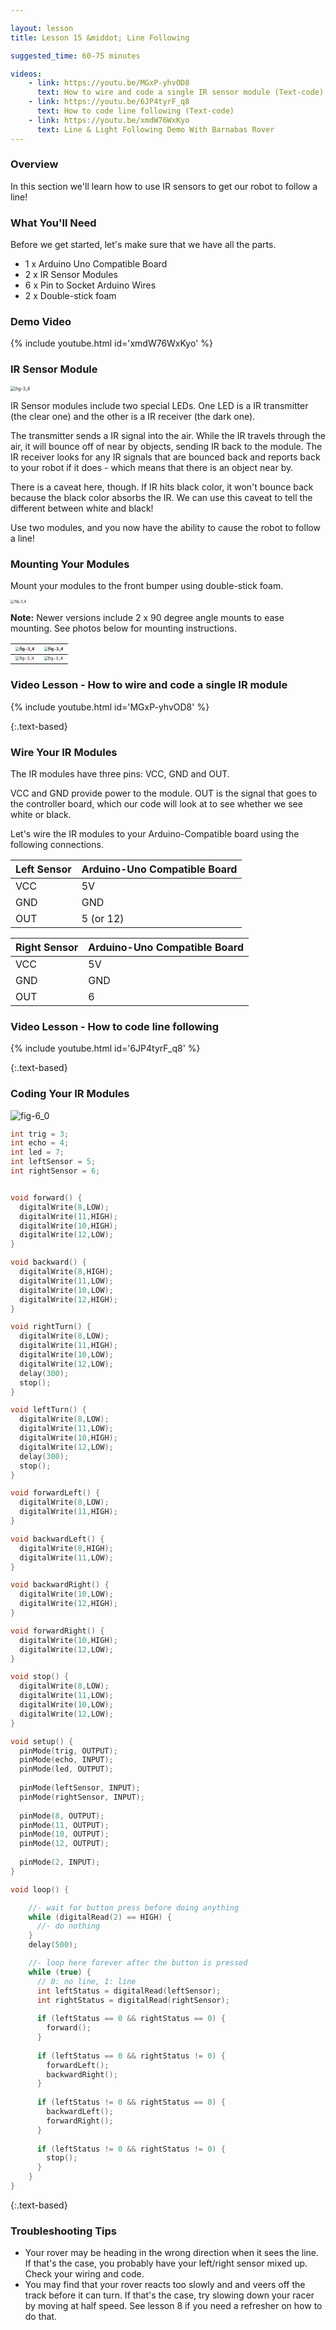 ```yaml
---

layout: lesson
title: Lesson 15 &middot; Line Following

suggested_time: 60-75 minutes  

videos:
    - link: https://youtu.be/MGxP-yhvOD8
      text: How to wire and code a single IR sensor module (Text-code)
    - link: https://youtu.be/6JP4tyrF_q8
      text: How to code line following (Text-code)
    - link: https://youtu.be/xmdW76WxKyo
      text: Line & Light Following Demo With Barnabas Rover
---
```




### Overview

In this section we'll learn how to use IR sensors to get our robot to follow a line!

### What You'll Need

Before we get started, let's make sure that we have all the parts.

- 1 x Arduino Uno Compatible Board
- 2 x IR Sensor Modules
- 6 x Pin to Socket Arduino Wires
- 2 x Double-stick foam

### Demo Video

{% include youtube.html id='xmdW76WxKyo' %}

### IR Sensor Module 

<img src="ir module.jpg" alt="fig-3_4" style="zoom:50%;" class="image center" />

IR Sensor modules include two special LEDs.  One LED is a IR transmitter (the clear one) and the other is a IR receiver (the dark one).  

The transmitter sends a IR signal into the air.  While the IR travels through the air, it will bounce off of near by objects, sending IR back to the module.  The IR receiver looks for any IR signals that are bounced back and reports back to your robot if it does - which means that there is an object near by.  

There is a caveat here, though.  If IR hits black color, it won't bounce back because the black color absorbs the IR.  We can use this caveat to tell the different between white and black!  

Use two modules, and you now have the ability to cause the robot to follow a line!

### Mounting Your Modules 

Mount your modules to the front bumper using double-stick foam.

<img src="rover (3).png" alt="fig-3_4" style="zoom:40%;" class="image center" />

**Note:** Newer versions include 2 x 90 degree angle mounts to ease mounting.  See photos below for mounting instructions.

| <img src="90mount (3).jpg" alt="fig-3_4" style="zoom:40%;" class="image center" /> | <img src="90mount (4).jpg" alt="fig-3_4" style="zoom:40%;" class="image center" /> |
| ------------------------------------------------------------ | ------------------------------------------------------------ |
| <img src="90mount (1).jpg" alt="fig-3_4" style="zoom:40%;" class="image center" /> | <img src="90mount (2).jpg" alt="fig-3_4" style="zoom:40%;" class="image center" /> |

<div markdown = "1">

### Video Lesson - How to wire and code a single IR module

{% include youtube.html id='MGxP-yhvOD8' %}

</div>{:.text-based}

### Wire Your IR Modules

The IR modules have three pins: VCC, GND and OUT.  

VCC and GND provide power to the module.  OUT is the signal that goes to the controller board, which our code will look at to see whether we see white or black.

Let's wire the IR modules to your Arduino-Compatible board using the following connections.

| Left Sensor | Arduino-Uno Compatible Board |
| ----------- | ---------------------------- |
| VCC         | 5V                           |
| GND         | GND                          |
| OUT         | 5 (or 12)                    |

| Right Sensor | Arduino-Uno Compatible Board |
| ------------ | ---------------------------- |
| VCC          | 5V                           |
| GND          | GND                          |
| OUT          | 6                            |


<div markdown = "1">

### Video Lesson - How to code line following

{% include youtube.html id='6JP4tyrF_q8' %}

</div>{:.text-based}

### Coding Your IR Modules

<img src="linefollowrover.png" alt="fig-6_0" style="zoom:100%;" class="image center block-based" />

```c
int trig = 3;
int echo = 4;
int led = 7;
int leftSensor = 5;
int rightSensor = 6;


void forward() {
  digitalWrite(8,LOW);
  digitalWrite(11,HIGH);
  digitalWrite(10,HIGH);
  digitalWrite(12,LOW);
}

void backward() {
  digitalWrite(8,HIGH);
  digitalWrite(11,LOW);
  digitalWrite(10,LOW);
  digitalWrite(12,HIGH);
}

void rightTurn() {
  digitalWrite(8,LOW);
  digitalWrite(11,HIGH);
  digitalWrite(10,LOW);
  digitalWrite(12,LOW);
  delay(300);
  stop();
}

void leftTurn() {
  digitalWrite(8,LOW);
  digitalWrite(11,LOW);
  digitalWrite(10,HIGH);
  digitalWrite(12,LOW);
  delay(300);
  stop();
}

void forwardLeft() {
  digitalWrite(8,LOW);
  digitalWrite(11,HIGH);
}

void backwardLeft() {
  digitalWrite(8,HIGH);
  digitalWrite(11,LOW);
}

void backwardRight() {
  digitalWrite(10,LOW);
  digitalWrite(12,HIGH);
}

void forwardRight() {
  digitalWrite(10,HIGH);
  digitalWrite(12,LOW);
}

void stop() {
  digitalWrite(8,LOW);
  digitalWrite(11,LOW);
  digitalWrite(10,LOW);
  digitalWrite(12,LOW);
}

void setup() {
  pinMode(trig, OUTPUT);
  pinMode(echo, INPUT);
  pinMode(led, OUTPUT);
  
  pinMode(leftSensor, INPUT);
  pinMode(rightSensor, INPUT);
  
  pinMode(8, OUTPUT);
  pinMode(11, OUTPUT);
  pinMode(10, OUTPUT);
  pinMode(12, OUTPUT);
    
  pinMode(2, INPUT);
}

void loop() {

    //- wait for button press before doing anything
    while (digitalRead(2) == HIGH) {
      //- do nothing
    }
    delay(500);

    //- loop here forever after the button is pressed
    while (true) {
      // 0: no line, 1: line
      int leftStatus = digitalRead(leftSensor); 
      int rightStatus = digitalRead(rightSensor);
  
      if (leftStatus == 0 && rightStatus == 0) {
        forward();
      }
  
      if (leftStatus == 0 && rightStatus != 0) {
        forwardLeft();
        backwardRight();
      }
  
      if (leftStatus != 0 && rightStatus == 0) {
        backwardLeft();
        forwardRight();
      }
  
      if (leftStatus != 0 && rightStatus != 0) {
        stop();
      }
    }
}
```
{:.text-based}



### Troubleshooting Tips

- Your rover may be heading in the wrong direction when it sees the line.  If that's the case, you probably have your left/right sensor mixed up.  Check your wiring and code.
- You may find that your rover reacts too slowly and and veers off the track before it can turn.  If that's the case, try slowing down your racer by moving at half speed.  See lesson 8 if you need a refresher on how to do that.